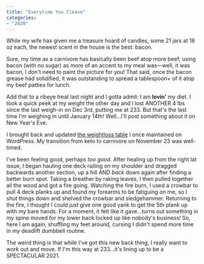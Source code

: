 ```yaml
---
title: "Everytime You Cleave"
categories:
- "2020"
---
```


While my wife has given me a treasure hoard of candles, some 21 jars at 18 oz each, the newest scent in the house is the best: bacon.  

Sure, my time as a carnivore has basically been beef atop more beef; using bacon (with no sugar) as more of an accent to my meal was—well, it was bacon, I don't need to paint the picture for you!  That said, once the bacon grease had solidified, it was outstanding to spread a tablespoon+ of it atop my beef patties for lunch.

Add that to a ribeye treat last night and I gotta admit: I am **lovin'** my diet.  I took a quick peek at my weight the other day and I lost ANOTHER 4 lbs since the last weigh-in on Dec 3rd, putting me at 233.  But that's the last time I'm weighing in until January 14th!  Well...I'll post something about it on New Year's Eve.

I brought back and updated [the weightloss table](/fit/#all-results) I once maintained on WordPress.  My transition from keto to carnivore on November 23 was well-timed.

I've been feeling good, perhaps *too good*.  After healing up from the right lat issue, I began hauling one deck railing on my shoulder and dragged backwards another section, up a hill AND *back* down again after finding a better burn spot.  Taking a breather by raking leaves, I then pulled together all the wood and got a fire going.  Watching the fire burn, I used a crowbar to pull 4 deck planks up and found my forearms to be fatiguing on me, so I shut things down and shelved the crowbar and sledgehammer.  Returning to the fire, I thought I could just give one good yank to get the 5th plank up with my bare hands.  For a moment, it felt like it gave...turns out something in my spine moved for my lower back locked up like nobody's business!  So, here I am again, shuffling my feet around, cursing I didn't spend more time in my deadlift dumbbell routine.

The weird thing is that while I've got this new back thing, I really want to work out and move.  If I'm this way at 233...it's lining up to be a SPECTACULAR 2021.



